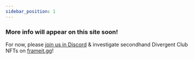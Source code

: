```yaml
---
sidebar_position: 1
---
```


### More info will appear on this site soon!

For now, please [join us in Discord](https://discord.gg/projectx-dao) & investigate secondhand Divergent Club NFTs on [frameit.gg](https://www.frameit.gg/marketplace/DCLUB-b0ddcb/items)!